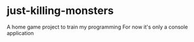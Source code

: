 # just-killing-monsters
A home game project to train my programming
For now it's only a console application
